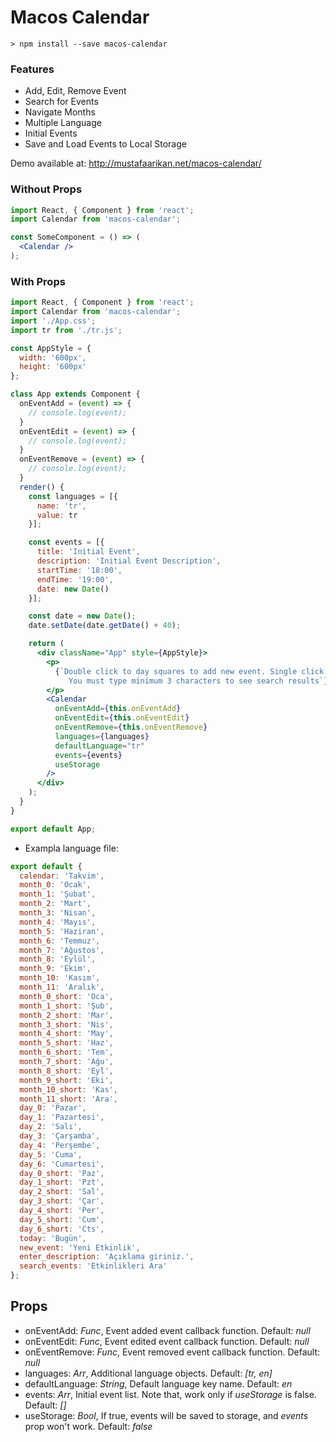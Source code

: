 # Macos Calendar

```
> npm install --save macos-calendar
```
### Features
* Add, Edit, Remove Event
* Search for Events
* Navigate Months
* Multiple Language
* Initial Events
* Save and Load Events to Local Storage


Demo available at: http://mustafaarikan.net/macos-calendar/

### Without Props

```jsx
import React, { Component } from 'react';
import Calendar from 'macos-calendar';

const SomeComponent = () => (
  <Calendar />
);
```

### With Props

```jsx
import React, { Component } from 'react';
import Calendar from 'macos-calendar';
import './App.css';
import tr from './tr.js';

const AppStyle = {
  width: '600px',
  height: '600px'
};

class App extends Component {
  onEventAdd = (event) => {
    // console.log(event);
  }
  onEventEdit = (event) => {
    // console.log(event);
  }
  onEventRemove = (event) => {
    // console.log(event);
  }
  render() {
    const languages = [{
      name: 'tr',
      value: tr
    }];

    const events = [{
      title: 'Initial Event',
      description: 'Initial Event Description',
      startTime: '18:00',
      endTime: '19:00',
      date: new Date()
    }];

    const date = new Date();
    date.setDate(date.getDate() + 40);

    return (
      <div className="App" style={AppStyle}>
        <p>
          {`Double click to day squares to add new event. Single click to the existing events to edit.
             You must type minimum 3 characters to see search results`}
        </p>
        <Calendar
          onEventAdd={this.onEventAdd}
          onEventEdit={this.onEventEdit}
          onEventRemove={this.onEventRemove}
          languages={languages}
          defaultLanguage="tr"
          events={events}
          useStorage
        />
      </div>
    );
  }
}

export default App;

```

* Exampla language file:

```js
export default {
  calendar: 'Takvim',
  month_0: 'Ocak',
  month_1: 'Şubat',
  month_2: 'Mart',
  month_3: 'Nisan',
  month_4: 'Mayıs',
  month_5: 'Haziran',
  month_6: 'Temmuz',
  month_7: 'Ağustos',
  month_8: 'Eylül',
  month_9: 'Ekim',
  month_10: 'Kasım',
  month_11: 'Aralık',
  month_0_short: 'Oca',
  month_1_short: 'Şub',
  month_2_short: 'Mar',
  month_3_short: 'Nis',
  month_4_short: 'May',
  month_5_short: 'Haz',
  month_6_short: 'Tem',
  month_7_short: 'Ağu',
  month_8_short: 'Eyl',
  month_9_short: 'Eki',
  month_10_short: 'Kas',
  month_11_short: 'Ara',
  day_0: 'Pazar',
  day_1: 'Pazartesi',
  day_2: 'Salı',
  day_3: 'Çarşamba',
  day_4: 'Perşembe',
  day_5: 'Cuma',
  day_6: 'Cumartesi',
  day_0_short: 'Paz',
  day_1_short: 'Pzt',
  day_2_short: 'Sal',
  day_3_short: 'Çar',
  day_4_short: 'Per',
  day_5_short: 'Cum',
  day_6_short: 'Cts',
  today: 'Bugün',
  new_event: 'Yeni Etkinlik',
  enter_description: 'Açıklama giriniz.',
  search_events: 'Etkinlikleri Ara'
};
```

## Props

* onEventAdd: _Func_, Event added event callback function. Default: *null*
* onEventEdit: _Func_, Event edited event callback function. Default: *null*
* onEventRemove: _Func_, Event removed event callback function. Default: *null*
* languages: _Arr_, Additional language objects. Default: *[tr, en]*
* defaultLanguage: _String_, Default language key name. Default: *en*
* events: _Arr_, Initial event list. Note that, work only if _useStorage_ is false. Default: *[]*
* useStorage: _Bool_, If true, events will be saved to storage, and _events_ prop won't work. Default: *false*
